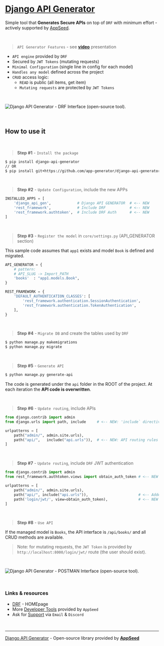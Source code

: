 # [Django API Generator](https://github.com/app-generator/django-api-generator)

Simple tool that **Generates Secure APIs** on top of `DRF` with minimum effort - actively supported by [AppSeed](https://appseed.us/).

<br />

> `API Generator Features` - see **[video](https://www.youtube.com/watch?v=fkjvhFejEv8)** presentation

- `API engine` provided by `DRF`
- Secured by `JWT Tokens` (mutating requests)
- `Minimal Configuration` (single line in config for each model)
- `Handles any model` defined across the project
- `CRUD` access logic:
  - `READ` is public (all items, get item)
  - `Mutating requests` are protected by `JWT Tokens`

<br />

![Django API Generator - DRF Interface (open-source tool).](https://user-images.githubusercontent.com/51070104/197181145-f7458df7-23c3-4c14-bcb1-8e168882a104.jpg)

<br />

## How to use it

<br />

> **Step #1** - `Install the package` 

```bash
$ pip install django-api-generator
// OR
$ pip install git+https://github.com/app-generator/django-api-generator.git
```

<br />

> **Step #2** - `Update Configuration`, include the new APPs

```python
INSTALLED_APPS = [
    'django_api_gen',            # Django API GENERATOR  # <-- NEW
    'rest_framework',            # Include DRF           # <-- NEW 
    'rest_framework.authtoken',  # Include DRF Auth      # <-- NEW   
]
```

<br />

> **Step #3** - `Register the model` in `core/settings.py` (API_GENERATOR section)

This sample code assumes that `app1` exists and model `Book` is defined and migrated.

```python
API_GENERATOR = {
    # pattern: 
    # API_SLUG -> Import_PATH 
    'books'  : "app1.models.Book",
}

REST_FRAMEWORK = {
    'DEFAULT_AUTHENTICATION_CLASSES': [
        'rest_framework.authentication.SessionAuthentication',
        'rest_framework.authentication.TokenAuthentication',
    ],
}
```

<br />

> **Step #4** - `Migrate DB` and create the tables used by `DRF` 

```bash
$ python manage.py makemigrations
$ python manage.py migrate
```

<br />

> **Step #5** - `Generate API` 

```bash
$ python manage.py generate-api
```

The code is generated under the `api` folder in the ROOT of the project. At each iteration the **API code is overwritten**.

<br />

> **Step #6** - `Update routing`, include APIs 

```python
from django.contrib import admin
from django.urls import path, include     # <-- NEW: 'include` directive added

urlpatterns = [
    path("admin/", admin.site.urls),
    path("api/",   include("api.urls")),  # <-- NEW: API routing rules
]    
```    

<br />

> **Step #7** - `Update routing`, include `DRF` JWT authentication  

```python
from django.contrib import admin
from rest_framework.authtoken.views import obtain_auth_token # <-- NEW

urlpatterns = [
    path("admin/", admin.site.urls),     
    path("api/", include("api.urls")),                       # <-- Added in the previous step
    path('login/jwt/', view=obtain_auth_token),              # <-- NEW
]    
```    

<br />

> **Step #8** - `Use API` 

If the managed model is `Books`, the API interface is `/api/books/` and all CRUD methods are available. 

> Note: for mutating requests, the `JWT Token` is provided by `http://localhost:8000/login/jwt/` route (the user should exist).

<br />

![Django API Generator - POSTMAN Interface (open-source tool).](https://user-images.githubusercontent.com/51070104/197181265-eb648e27-e5cf-4f3c-b330-d000aba53c6a.jpg)

<br />

### Links & resources 

- [DRF](https://www.django-rest-framework.org/) - HOMEpage
- More [Developer Tools](https://appseed.us/developer-tools/) provided by `AppSeed`
- Ask for [Support](https://appseed.us/support/) via `Email` & `Discord` 

<br />

---
[Django API Generator](https://github.com/app-generator/django-api-generator) - Open-source library provided by **[AppSeed](https://appseed.us/)**
